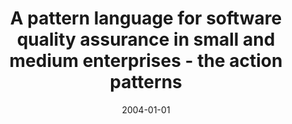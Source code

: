 ---
abstract: ''
authors:
- Wolfgang Zuser
- Thomas Grechenig
- Armin Scherz
- Martin Tomitsch
date: '2004-01-01'
featured: false
links:
- name: Publik
  url: https://publik.tuwien.ac.at/showentry.php?ID=138884&lang=1
publication_types:
- '0'
publishDate: '2004-01-01'
title: A pattern language for software quality assurance in small and medium enterprises
  - the action patterns
url_pdf: ''
---